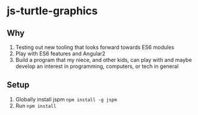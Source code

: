 # js-turtle-graphics

## Why
1. Testing out new tooling that looks forward towards ES6 modules
2. Play with ES6 features and Angular2
3. Build a program that my niece, and other kids, can play with and maybe develop an interest in programming, computers, or tech in
 general

## Setup
1. Globally install jspm `npm install -g jspm`
2. Run `npm install`
